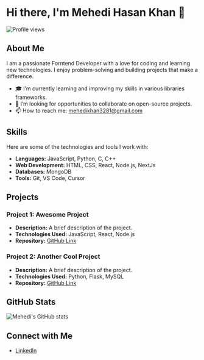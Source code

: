 # Hi there, I'm Mehedi Hasan Khan 👋

![Profile views](https://gpvc.arturio.dev/mehedikhan3281)

## About Me

I am a passionate Forntend Developer with a love for coding and learning new technologies. I enjoy problem-solving and building projects that make a difference.

- 🎓 I’m currently learning and improving my skills in various libraries frameworks.
- 💼 I’m looking for opportunities to collaborate on open-source projects.
- 📫 How to reach me: [mehedikhan3281@gmail.com](mailto:mehedikhan3281@gmail.com)

## Skills

Here are some of the technologies and tools I work with:

- **Languages:** JavaScript, Python, C, C++
- **Web Development:** HTML, CSS, React, Node.js, NextJs
- **Databases:** MongoDB
- **Tools:** Git, VS Code, Cursor

## Projects

### Project 1: Awesome Project
- **Description:** A brief description of the project.
- **Technologies Used:** JavaScript, React, Node.js
- **Repository:** [GitHub Link](https://github.com/mehedikhan3281/awesome-project)

### Project 2: Another Cool Project
- **Description:** A brief description of the project.
- **Technologies Used:** Python, Flask, MySQL
- **Repository:** [GitHub Link](https://github.com/mehedikhan3281/another-cool-project)

## GitHub Stats

![Mehedi's GitHub stats](https://github-readme-stats.vercel.app/api?username=mehedikhan3281&show_icons=true&theme=radical)

## Connect with Me

- [LinkedIn](https://www.linkedin.com/in/mehedi.care/)




